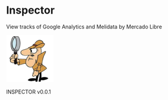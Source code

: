 # Inspector

View tracks of Google Analytics and Melidata by Mercado Libre

![Texto alternativo](img/128.png "Inspector")

INSPECTOR v0.0.1



